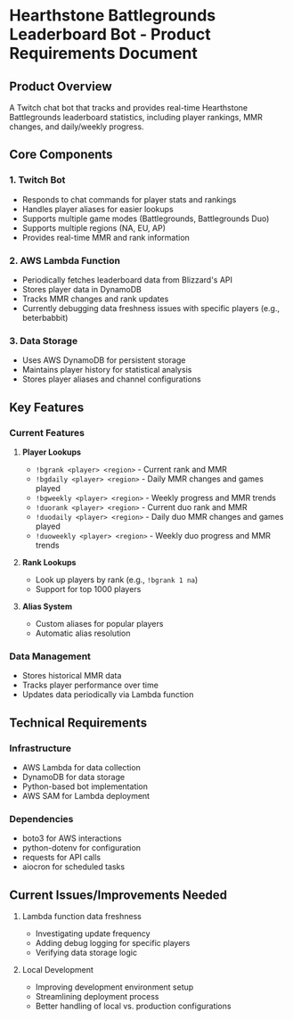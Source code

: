 # Hearthstone Battlegrounds Leaderboard Bot - Product Requirements Document

## Product Overview

A Twitch chat bot that tracks and provides real-time Hearthstone Battlegrounds leaderboard statistics, including player rankings, MMR changes, and daily/weekly progress.

## Core Components

### 1. Twitch Bot

- Responds to chat commands for player stats and rankings
- Handles player aliases for easier lookups
- Supports multiple game modes (Battlegrounds, Battlegrounds Duo)
- Supports multiple regions (NA, EU, AP)
- Provides real-time MMR and rank information

### 2. AWS Lambda Function

- Periodically fetches leaderboard data from Blizzard's API
- Stores player data in DynamoDB
- Tracks MMR changes and rank updates
- Currently debugging data freshness issues with specific players (e.g., beterbabbit)

### 3. Data Storage

- Uses AWS DynamoDB for persistent storage
- Maintains player history for statistical analysis
- Stores player aliases and channel configurations

## Key Features

### Current Features

1. **Player Lookups**

   - `!bgrank <player> <region>` - Current rank and MMR
   - `!bgdaily <player> <region>` - Daily MMR changes and games played
   - `!bgweekly <player> <region>` - Weekly progress and MMR trends
   - `!duorank <player> <region>` - Current duo rank and MMR
   - `!duodaily <player> <region>` - Daily duo MMR changes and games played
   - `!duoweekly <player> <region>` - Weekly duo progress and MMR trends

2. **Rank Lookups**

   - Look up players by rank (e.g., `!bgrank 1 na`)
   - Support for top 1000 players

3. **Alias System**
   - Custom aliases for popular players
   - Automatic alias resolution

### Data Management

- Stores historical MMR data
- Tracks player performance over time
- Updates data periodically via Lambda function

## Technical Requirements

### Infrastructure

- AWS Lambda for data collection
- DynamoDB for data storage
- Python-based bot implementation
- AWS SAM for Lambda deployment

### Dependencies

- boto3 for AWS interactions
- python-dotenv for configuration
- requests for API calls
- aiocron for scheduled tasks

## Current Issues/Improvements Needed

1. Lambda function data freshness

   - Investigating update frequency
   - Adding debug logging for specific players
   - Verifying data storage logic

2. Local Development
   - Improving development environment setup
   - Streamlining deployment process
   - Better handling of local vs. production configurations
